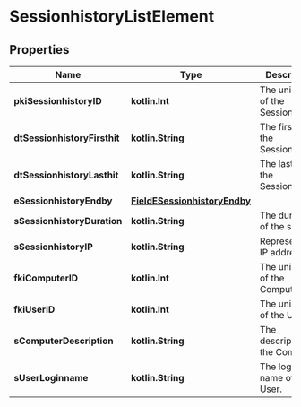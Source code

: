 
# SessionhistoryListElement

## Properties
Name | Type | Description | Notes
------------ | ------------- | ------------- | -------------
**pkiSessionhistoryID** | **kotlin.Int** | The unique ID of the Sessionhistory | 
**dtSessionhistoryFirsthit** | **kotlin.String** | The first hit of the Sessionhistory | 
**dtSessionhistoryLasthit** | **kotlin.String** | The last hit of the Sessionhistory | 
**eSessionhistoryEndby** | [**FieldESessionhistoryEndby**](FieldESessionhistoryEndby.md) |  | 
**sSessionhistoryDuration** | **kotlin.String** | The duration of the session | 
**sSessionhistoryIP** | **kotlin.String** | Represent an IP address. | 
**fkiComputerID** | **kotlin.Int** | The unique ID of the Computer |  [optional]
**fkiUserID** | **kotlin.Int** | The unique ID of the User |  [optional]
**sComputerDescription** | **kotlin.String** | The description of the Computer |  [optional]
**sUserLoginname** | **kotlin.String** | The login name of the User. |  [optional]



